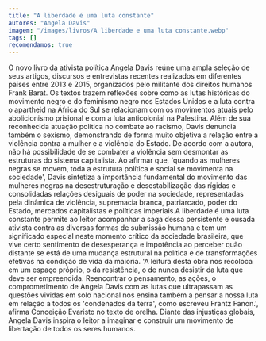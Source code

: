 ```yaml
---
title: "A liberdade é uma luta constante"
autores: "Angela Davis"
imagem: "/images/livros/A liberdade e uma luta constante.webp"
tags: []
recomendamos: true
---
```


O novo livro da ativista política Angela Davis reúne uma ampla seleção de seus artigos, discursos e entrevistas recentes realizados em diferentes países entre 2013 e 2015, organizados pelo militante dos direitos humanos Frank Barat. Os textos trazem reflexões sobre como as lutas históricas do movimento negro e do feminismo negro nos Estados Unidos e a luta contra o apartheid na África do Sul se relacionam com os movimentos atuais pelo abolicionismo prisional e com a luta anticolonial na Palestina. Além de sua reconhecida atuação política no combate ao racismo, Davis denuncia também o sexismo, demonstrando de forma muito objetiva a relação entre a violência contra a mulher e a violência do Estado. De acordo com a autora, não há possibilidade de se combater a violência sem desmontar as estruturas do sistema capitalista. Ao afirmar que, 'quando as mulheres negras se movem, toda a estrutura política e social se movimenta na sociedade', Davis sintetiza a importância fundamental do movimento das mulheres negras na desestruturação e desestabilização das rígidas e consolidadas relações desiguais de poder na sociedade, representadas pela dinâmica de violência, supremacia branca, patriarcado, poder do Estado, mercados capitalistas e políticas imperiais.A liberdade é uma luta constante permite ao leitor acompanhar a saga dessa persistente e ousada ativista contra as diversas formas de submissão humana e tem um significado especial neste momento crítico da sociedade brasileira, que vive certo sentimento de desesperança e impotência ao perceber quão distante se está de uma mudança estrutural na política e de transformações efetivas na condição de vida da maioria. 'A leitura desta obra nos recoloca em um espaço próprio, o da resistência, o de nunca desistir da luta que deve ser empreendida. Reencontrar o pensamento, as ações, o comprometimento de Angela Davis com as lutas que ultrapassam as questões vividas em solo nacional nos ensina também a pensar a nossa luta em relação a todos os 'condenados da terra', como escreveu Frantz Fanon.', afirma Conceição Evaristo no texto de orelha. Diante das injustiças globais, Angela Davis inspira o leitor a imaginar e construir um movimento de libertação de todos os seres humanos.
